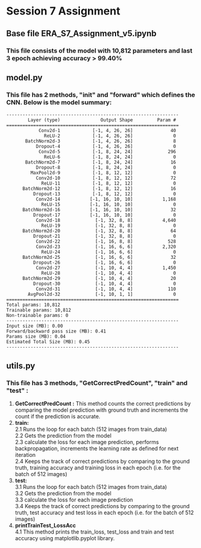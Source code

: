 # Session 7 Assignment
## Base file ERA_S7_Assignment_v5.ipynb
### This file consists of the model with 10,812 parameters and last 3 epoch achieving accuracy > 99.40%

## model.py
### This file has 2 methods, "__init__" and "forward" which defines the CNN. Below is the model summary:  
 
```
----------------------------------------------------------------
        Layer (type)               Output Shape         Param #
================================================================
            Conv2d-1            [-1, 4, 26, 26]              40
              ReLU-2            [-1, 4, 26, 26]               0
       BatchNorm2d-3            [-1, 4, 26, 26]               8
           Dropout-4            [-1, 4, 26, 26]               0
            Conv2d-5            [-1, 8, 24, 24]             296
              ReLU-6            [-1, 8, 24, 24]               0
       BatchNorm2d-7            [-1, 8, 24, 24]              16
           Dropout-8            [-1, 8, 24, 24]               0
         MaxPool2d-9            [-1, 8, 12, 12]               0
           Conv2d-10            [-1, 8, 12, 12]              72
             ReLU-11            [-1, 8, 12, 12]               0
      BatchNorm2d-12            [-1, 8, 12, 12]              16
          Dropout-13            [-1, 8, 12, 12]               0
           Conv2d-14           [-1, 16, 10, 10]           1,168
             ReLU-15           [-1, 16, 10, 10]               0
      BatchNorm2d-16           [-1, 16, 10, 10]              32
          Dropout-17           [-1, 16, 10, 10]               0
           Conv2d-18             [-1, 32, 8, 8]           4,640
             ReLU-19             [-1, 32, 8, 8]               0
      BatchNorm2d-20             [-1, 32, 8, 8]              64
          Dropout-21             [-1, 32, 8, 8]               0
           Conv2d-22             [-1, 16, 8, 8]             528
           Conv2d-23             [-1, 16, 6, 6]           2,320
             ReLU-24             [-1, 16, 6, 6]               0
      BatchNorm2d-25             [-1, 16, 6, 6]              32
          Dropout-26             [-1, 16, 6, 6]               0
           Conv2d-27             [-1, 10, 4, 4]           1,450
             ReLU-28             [-1, 10, 4, 4]               0
      BatchNorm2d-29             [-1, 10, 4, 4]              20
          Dropout-30             [-1, 10, 4, 4]               0
           Conv2d-31             [-1, 10, 4, 4]             110
        AvgPool2d-32             [-1, 10, 1, 1]               0
================================================================
Total params: 10,812
Trainable params: 10,812
Non-trainable params: 0
----------------------------------------------------------------
Input size (MB): 0.00
Forward/backward pass size (MB): 0.41
Params size (MB): 0.04
Estimated Total Size (MB): 0.45
---------------------------------------------------------------- 
``` 

## utils.py 
### This file has 3 methods, "GetCorrectPredCount", "train" and "test" : 
1. **GetCorrectPredCount :** This method counts the correct predictions by comparing the model prediction with ground truth and increments the count if the prediction is accurate. 
2. **train:**  
   2.1 Runs the loop for each batch (512 images from train_data)  
   2.2 Gets the prediction from the model  
   2.3 calculate the loss for each image prediction, performs backpropagation, increments the learning rate as defined for next iteration  
   2.4 Keeps the track of correct predictions by comparing to the ground truth, training accuracy and training loss in each epoch (i.e. for the batch of 512 images)  
3. **test:**  
   3.1 Runs the loop for each batch (512 images from train_data)  
   3.2 Gets the prediction from the model  
   3.3 calculate the loss for each image prediction  
   3.4 Keeps the track of correct predictions by comparing to the ground truth, test accuracy and test loss in each epoch (i.e. for the batch of 512 images)  
4. **printTrainTest_LossAcc**  
   4.1 This method prints the train_loss, test_loss and train and test accuracy using matplotlib.pyplot library.  


